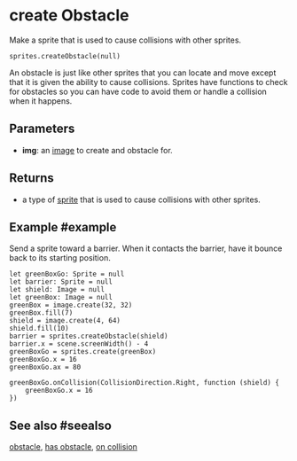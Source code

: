 # create Obstacle

Make a sprite that is used to cause collisions with other sprites.

```sig
sprites.createObstacle(null)
```

An obstacle is just like other sprites that you can locate and move except that it is given the ability to cause collisions. Sprites have functions to check for obstacles so you can have code to avoid them or handle a collision when it happens.

## Parameters

* **img**: an [image](/types/image) to create and obstacle for.

## Returns

* a type of [sprite](/types/sprite) that is used to cause collisions with other sprites.

## Example #example

Send a sprite toward a barrier. When it contacts the barrier, have it bounce back to its starting position.

```blocks
let greenBoxGo: Sprite = null
let barrier: Sprite = null
let shield: Image = null
let greenBox: Image = null
greenBox = image.create(32, 32)
greenBox.fill(7)
shield = image.create(4, 64)
shield.fill(10)
barrier = sprites.createObstacle(shield)
barrier.x = scene.screenWidth() - 4
greenBoxGo = sprites.create(greenBox)
greenBoxGo.x = 16
greenBoxGo.ax = 80

greenBoxGo.onCollision(CollisionDirection.Right, function (shield) {
    greenBoxGo.x = 16
})
```

## See also #seealso

[obstacle](/reference/sprites/sprite/obstacle),
[has obstacle](/reference/sprites/sprite/has-obstacle),
[on collision](/reference/sprites/sprite/on-collision)